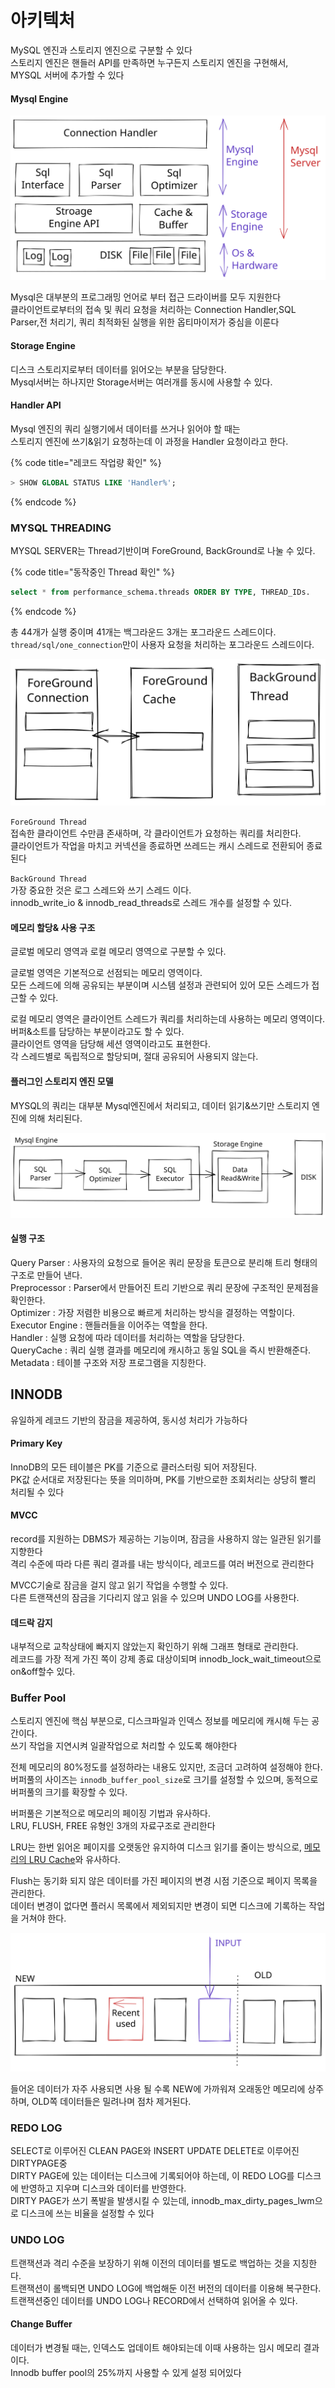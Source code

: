 # 아키텍처

MySQL 엔진과 스토리지 엔진으로 구분할 수 있다\
스토리지 엔진은 핸들러 API를 만족하면 누구든지 스토리지 엔진을 구현해서,\
MYSQL 서버에 추가할 수 있다

#### Mysql Engine

<img src="../../.gitbook/assets/file.drawing (1) (4).svg" alt="" class="gitbook-drawing">

Mysql은 대부분의 프로그래밍 언어로 부터 접근 드라이버를 모두 지원한다\
클라이언트로부터의 접속 및 쿼리 요청을 처리하는 Connection Handler,SQL Parser,전 처리기, 쿼리 최적화된 실행을 위한 옵티마이저가 중심을 이룬다

#### Storage Engine

디스크 스토리지로부터 데이터를 읽어오는 부분을 담당한다.\
Mysql서버는 하나지만 Storage서버는 여러개를 동시에 사용할 수 있다.

#### Handler API

Mysql 엔진의 쿼리 실행기에서 데이터를 쓰거나 읽어야 할 때는\
스토리지 엔진에 쓰기&읽기 요청하는데 이 과정을 Handler 요청이라고 한다.

{% code title="레코드 작업량 확인" %}
```sql
> SHOW GLOBAL STATUS LIKE 'Handler%';
```
{% endcode %}

### MYSQL THREADING

MYSQL SERVER는 Thread기반이며 ForeGround, BackGround로 나눌 수 있다.

{% code title="동작중인 Thread 확인" %}
```sql
select * from performance_schema.threads ORDER BY TYPE, THREAD_IDs.
```
{% endcode %}

총 44개가 실행 중이며 41개는 백그라운드 3개는 포그라운드 스레드이다.\
`thread/sql/one_connection`만이 사용자 요청을 처리하는 포그라운드 스레드이다.

<img src="../../.gitbook/assets/file.drawing.svg" alt="" class="gitbook-drawing">

`ForeGround Thread`\
접속한 클라이언트 수만큼 존새하며, 각 클라이언트가 요청하는 쿼리를 처리한다.\
클라이언트가 작업을 마치고 커넥션을 종료하면 쓰레드는 캐시 스레드로 전환되어 종료된다

`BackGround Thread`\
가장 중요한 것은 로그 스레드와 쓰기 스레드 이다. \
innodb\_write\_io & innodb\_read\_threads로 스레드 개수를 설정할 수 있다.

#### 메모리 할당& 사용 구조

글로벌 메모리 영역과 로컬 메모리 영역으로 구분할 수 있다.

글로벌 영역은 기본적으로 선점되는 메모리 영역이다.\
모든 스레드에 의해 공유되는 부분이며 시스템 설정과 관련되어 있어 모든 스레드가 접근할 수 있다.

로컬 메모리 영역은 클라이언트 스레드가 쿼리를 처리하는데 사용하는 메모리 영역이다.\
버퍼&소트를 담당하는 부분이라고도 할 수 있다.\
클라이언트 영역을 담당해 세션 영역이라고도 표현한다. \
각 스레드별로 독립적으로 할당되며, 절대 공유되어 사용되지 않는다.

#### 플러그인 스토리지 엔진 모델

MYSQL의 쿼리는 대부분 Mysql엔진에서 처리되고, 데이터 읽기&쓰기만 스토리지 엔진에 의해 처리된다.

<img src="../../.gitbook/assets/file.drawing (1).svg" alt=" " class="gitbook-drawing">

#### 실행 구조

Query Parser : 사용자의 요청으로 들어온 쿼리 문장을 토큰으로 분리해 트리 형태의 구조로 만들어 낸다.\
Preprocessor : Parser에서 만들어진 트리 기반으로 쿼리 문장에 구조적인 문제점을 확인한다.\
Optimizer : 가장 저렴한 비용으로 빠르게 처리하는 방식을 결정하는 역할이다.\
Executor Engine : 핸들러들을 이어주는 역할을 한다.\
Handler :  실행 요청에 따라 데이터를 처리하는 역할을 담당한다.\
QueryCache :  쿼리 실행 결과를 메모리에 캐시하고 동일 SQL을 즉시 반환해준다.\
Metadata : 테이블 구조와 저장 프로그램을 지칭한다.

## INNODB

유일하게 레코드 기반의 잠금을 제공하여, 동시성 처리가 가능하다

#### Primary Key

InnoDB의 모든 테이블은 PK를 기준으로 클러스터링 되어 저장된다.\
PK값 순서대로 저장된다는 뜻을 의미하며, PK를 기반으로한 조회처리는 상당히 빨리 처리될 수 있다

#### MVCC

record를 지원하는 DBMS가 제공하는 기능이며, 잠금을 사용하지 않는 일관된 읽기를 지향한다\
격리 수준에 따라 다른 쿼리 결과를 내는 방식이다, 레코드를 여러 버전으로 관리한다

MVCC기술로 잠금을 걸지 않고 읽기 작업을 수행할 수 있다.\
다른 트랜잭션의 잠금을 기다리지 않고 읽을 수 있으며 UNDO LOG를 사용한다.

#### 데드락 감지

내부적으로 교착상태에 빠지지 않았는지 확인하기 위해 그래프 형태로 관리한다.\
레코드를 가장 적게 가진 쪽이 강제 종료 대상이되며 innodb\_lock\_wait\_timeout으로 on\&off할수 있다.

### Buffer Pool

스토리지 엔진에 핵심 부분으로, 디스크파일과 인덱스 정보를 메모리에 캐시해 두는 공간이다.\
쓰기 작업을 지연시켜 일괄작업으로 처리할 수 있도록 해야한다

전체 메모리의 80%정도를 설정하라는 내용도 있지만, 조금더 고려하여 설정해야 한다.\
버퍼풀의 사이즈는 `innodb_buffer_pool_size`로 크기를 설정할 수 있으며, 동적으로 버퍼풀의 크기를 확장할 수 있다.

버퍼풀은 기본적으로 메모리의 페이징 기법과 유사하다.\
LRU, FLUSH, FREE 유형인 3개의 자료구조로 관리한다

LRU는 한번 읽어온 페이지를 오랫동안 유지하여 디스크 읽기를 줄이는 방식으로, [메모리의 LRU Cache](../books/undefined-4/undefined-7.md)와 유사하다.

Flush는 동기화 되지 않은 데이터를 가진 페이지의 변경 시점 기준으로 페이지 목록을 관리한다.\
데이터 변경이 없다면 플러시 목록에서 제외되지만 변경이 되면 디스크에 기록하는 작업을 거쳐야 한다.

<img src="../../.gitbook/assets/file.drawing (9).svg" alt="" class="gitbook-drawing">

들어온 데이터가 자주 사용되면 사용 될 수록 NEW에 가까워져 오래동안 메모리에 상주하며, OLD쪽 데이터들은 밀려나며 점차 제거된다.

### REDO LOG

SELECT로 이루어진 CLEAN PAGE와 INSERT UPDATE DELETE로 이루어진 DIRTYPAGE중\
DIRTY PAGE에 있는 데이터는 디스크에 기록되어야 하는데, 이 REDO LOG를 디스크에 반영하고 지우며 디스크와 데이터를 반영한다.\
DIRTY PAGE가 쓰기 폭발을 발생시킬 수 있는데, innodb\_max\_dirty\_pages\_lwm으로 디스크에 쓰는 비율을 설정할 수 있다

### UNDO LOG

트랜잭션과 격리 수준을 보장하기 위해 이전의 데이터를 별도로 백업하는 것을 지칭한다.\
트랜잭션이 롤백되면 UNDO LOG에 백업해둔 이전 버전의 데이터를 이용해 복구한다.\
트랜잭션중인 데이터를 UNDO LOG나 RECORD에서 선택하여 읽어올 수 있다.

#### Change Buffer

데이터가 변경될 때는, 인덱스도 업데이트 해야되는데 이때 사용하는 임시 메모리 결과이다.\
Innodb buffer pool의 25%까지 사용할 수 있게 설정 되어있다
